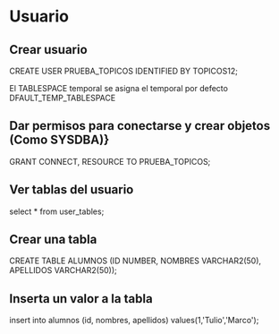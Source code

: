 # Usuario
## Crear usuario
CREATE USER PRUEBA_TOPICOS IDENTIFIED BY TOPICOS12;

El TABLESPACE temporal se asigna el temporal por defecto DFAULT_TEMP_TABLESPACE
## Dar permisos para conectarse y crear objetos (Como SYSDBA)}
GRANT CONNECT, RESOURCE TO PRUEBA_TOPICOS;

## Ver tablas del usuario
select * from user_tables;

## Crear una tabla
CREATE TABLE ALUMNOS (ID NUMBER, NOMBRES VARCHAR2(50), APELLIDOS VARCHAR2(50));


## Inserta un valor a la tabla
insert into alumnos (id, nombres, apellidos) values(1,'Tulio','Marco');

